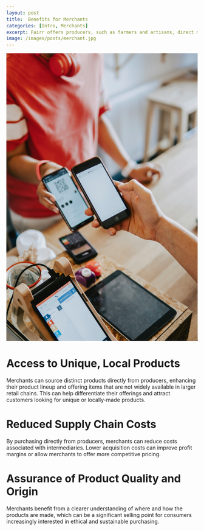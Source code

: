 ```yaml
---
layout: post
title:  Benefits for Merchants
categories: [Intro, Merchants]
excerpt: Fairr offers producers, such as farmers and artisans, direct market access to a broader consumer base, increased visibility, data-driven insights, and community support, enabling them to enhance profits, optimize products, and connect with like-minded businesses and consumers.
image: /images/posts/merchant.jpg
---
```

![alt text](/images/posts/merchant.jpg "Local merchants")

# Access to Unique, Local Products
Merchants can source distinct products directly from producers, enhancing their product lineup and offering items that are not widely available in larger retail chains. This can help differentiate their offerings and attract customers looking for unique or locally-made products.                    

# Reduced Supply Chain Costs
By purchasing directly from producers, merchants can reduce costs associated with intermediaries. Lower acquisition costs can improve profit margins or allow merchants to offer more competitive pricing.                    

# Assurance of Product Quality and Origin
Merchants benefit from a clearer understanding of where and how the products are made, which can be a significant selling point for consumers increasingly interested in ethical and sustainable purchasing.
